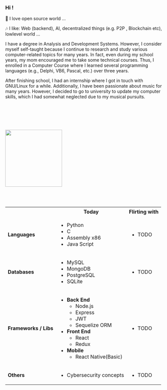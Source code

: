 ### Hi !

 🤝  I love open source world ...

 🎶  I like: Web (backend), AI, decentralized  things (e.g. P2P , Blockchain etc), lowlevel world ...

 
 I have a degree in Analysis and Development Systems. However, I consider myself self-taught because I continue to research and study various computer-related topics for many years. In fact, even during my school years, my mom encouraged me to take some technical courses. Thus, I enrolled in a Computer Course where I learned several programming languages (e.g., Delphi, VB6, Pascal, etc.) over three years.

After finishing school, I had an internship where I got in touch with GNU/Linux for a while. Additionally, I have been passionate about music for many years. However, I decided to go to university to update my computer skills, which I had somewhat neglected due to my musical pursuits.

 <br /><br /> <br /><br />

<div>
 <div>
  <!-- <a href="https://github.com/becauro"> -->
  <img style="text-decoration: none" height="180em" src="https://github-readme-stats.vercel.app/api?username=becauro&show_icons=true&theme=dark&include_all_commits=true&count_private=true"/>
  <!--
  <img height="180em" src="https://github-readme-stats.vercel.app/api/top-langs/?username=becauro&layout=compact&langs_count=7&theme=dark"/>
  -->
  <!-- </a> -->
</div>

<br /><br />
</di>

<div>
<table>
<tr>
   <th> </th>
   <th>Today</th>
   <!-- <th>Yesterday</th> -->
   <th>Flirting with</th>
</tr>
<tr><td><b>Languages<b></td>
      <td> <!-- TODAY -->
         <ul>
            <li>Python</li>
            <li>C</li>
            <li>Assembly x86</li>
             <li>Java Script</li>
         </ul>
      </td>
     <!-- <td>   YESTERDAY
         <ul>
            <li>Todo</li>
         </ul>
      </td>  -->
      <td> <!-- FLIRTING -->
         <ul>
            <li>TODO</li>
         </ul>
      </td>
</tr>
<tr><td><b>Databases</b></td>
   <td> <!-- TODAY -->
     <ul>
         <li> MySQL </li>
         <li> MongoDB </li>
         <li> PostgreSQL </li>
         <li>SQLite</li>
      </ul>
   </td>
  <!-- <td>  YESTERDAY
      <ul>
         <li> Microsoft Access </li>
      </ul>
   </td> -->
   <td> <!-- FLIRTING -->
    <ul>
         <li> TODO </li>
      </ul>
   </td>
</tr>
<!-- <tr><td><b>IDEs</b></td>
   <td>  TODAY
      <ul>
         <li>Eclipse</li>
         <li>Visual Studio Code</li>
         <li>NetBeans</li>
      </ul>
   </td> 
   <td> YESTERDAY
      <ul> 
          <li>Visual Studio (not "Code")</li>
          <li>Dreamweaver</li>
      </ul>
   </td>
   <td> FLIRTING
     <ul>
         <li> TODO </li>
      </ul>
   </td>
</tr> -->
<tr><td><b>Frameworks / Libs</b></td>
   <td>  <!-- TODAY -->
      <ul>
         <li><b>Back End</b> <br/>
            <ul>
               <li>Node.js</li>
               <li>Express</li>
               <li>JWT</li>
               <li>Sequelize ORM</li>
            </ul>
         </li>
         <li><b>Front End</b>
            <ul> 
               <li>React</li>
               <li>Redux</li>
            </ul>
         </li>
         <li><b>Mobile</b>
            <ul>
               <li>React Native(Basic)</li>
            </ul>
         </li>
      </ul>
   </td>
   <td> <!-- FLIRTING -->
      <ul>
         <li> TODO </li>
      </ul>
   </td>
</tr>
<!-- <tr><td><b>Cloud</b></td>
   <td>  TODAY
      <ul> 
         <li>AWS</li>
      </ul>
   </td>
   <td> YESTERDAY
   </td>

   <td> FLIRTING
     <ul> 
         <li>AWS</li>
      </ul>
   </td>
</tr> -->
<tr><td><b>Others</b></td>
   <td><!-- TODAY -->
      <ul>
         <li>Cybersecurity concepts</li>
      </ul>
   </td>
  <!-- <td> YESTERDAY 
   </td> -->
   <td><!-- FLIRTING -->
      <ul>
         <li>TODO</li>
      </ul>
   </td>
</tr>
</table>
</div>

<!--

<div>

  <a href = "mailto:michelbecauro@gmail.com"><img src="https://img.shields.io/badge/-Gmail-%23333?style=for-the-badge&logo=gmail&logoColor=white" target="_blank"></a>
  <a href="https://www.linkedin.com/in/becauro" target="_blank"><img src="https://img.shields.io/badge/-LinkedIn-%230077B5?style=for-the-badge&logo=linkedin&logoColor=white" target="_blank"></a>  
</div>

</div>
-->
